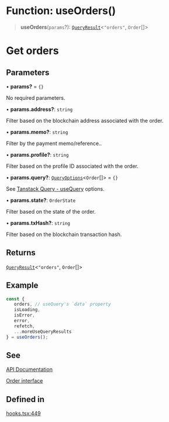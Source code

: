 # Function: useOrders()

> **useOrders**(`params`?): [`QueryResult`](/docs/SDK%20React%20Provider/type-aliases/QueryResult.md)\<`"orders"`, `Order`[]\>

# Get orders

## Parameters

• **params?** = `{}`

No required parameters.

• **params.address?**: `string`

Filter based on the blockchain address associated with the order.

• **params.memo?**: `string`

Filter by the payment memo/reference..

• **params.profile?**: `string`

Filter based on the profile ID associated with the order.

• **params.query?**: [`QueryOptions`](/docs/SDK%20React%20Provider/type-aliases/QueryOptions.md)\<`Order`[]\> = `{}`

See [Tanstack Query - useQuery](https://tanstack.com/query/latest/docs/framework/react/reference/useQuery) options.

• **params.state?**: `OrderState`

Filter based on the state of the order.

• **params.txHash?**: `string`

Filter based on the blockchain transaction hash.

## Returns

[`QueryResult`](/docs/SDK%20React%20Provider/type-aliases/QueryResult.md)\<`"orders"`, `Order`[]\>

## Example

```ts
const {
   orders, // useQuery's `data` property
   isLoading,
   isError,
   error,
   refetch,
   ...moreUseQueryResults
} = useOrders();
```

## See

[API Documentation](https://monerium.dev/api-docs#operation/orders)

[Order interface](/docs/SDK/interfaces/Order.md)

## Defined in

[hooks.tsx:449](https://github.com/monerium/js-monorepo/blob/main/packages/sdk-react-provider/src/lib/hooks.tsx#L449)
